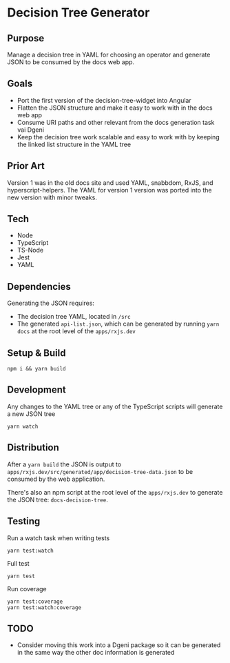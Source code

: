 # Decision Tree Generator

## Purpose

Manage a decision tree in YAML for choosing an operator and generate JSON to be consumed by the docs web app.

## Goals

- Port the first version of the decision-tree-widget into Angular
- Flatten the JSON structure and make it easy to work with in the docs web app
- Consume URI paths and other relevant from the docs generation task vai Dgeni
- Keep the decision tree work scalable and easy to work with by keeping the linked list structure in the YAML tree

## Prior Art

Version 1 was in the old docs site and used YAML, snabbdom, RxJS, and hyperscript-helpers. The YAML for version 1 version was ported into the new version with minor tweaks.

## Tech

- Node
- TypeScript
- TS-Node
- Jest
- YAML

## Dependencies

Generating the JSON requires:

- The decision tree YAML, located in `/src`
- The generated `api-list.json`, which can be generated by running `yarn docs` at the root level of the `apps/rxjs.dev`

## Setup & Build

```shell
npm i && yarn build
```

## Development

Any changes to the YAML tree or any of the TypeScript scripts will generate a new JSON tree

```shell
yarn watch
```

## Distribution

After a `yarn build` the JSON is output to `apps/rxjs.dev/src/generated/app/decision-tree-data.json` to be consumed by the web application.

There's also an npm script at the root level of the `apps/rxjs.dev` to generate the JSON tree: `docs-decision-tree`.

## Testing

Run a watch task when writing tests

```shell
yarn test:watch
```

Full test

```shell
yarn test
```

Run coverage

```shell
yarn test:coverage
yarn test:watch:coverage
```

## TODO

- Consider moving this work into a Dgeni package so it can be generated in the same way the other doc information is generated
